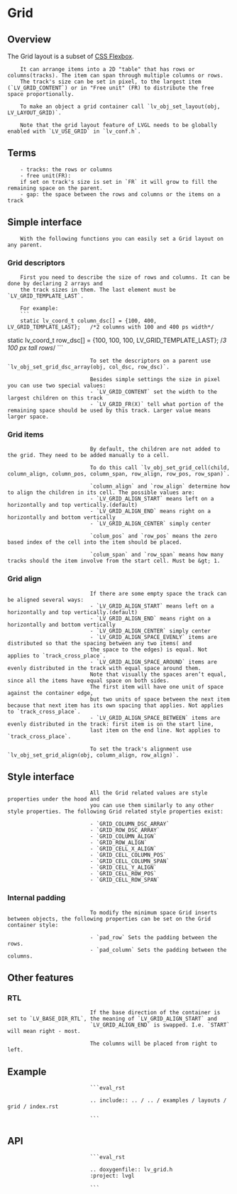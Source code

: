 
# Grid

## Overview

The Grid layout is a subset of [CSS Flexbox](https://css-tricks.com/snippets/css/complete-guide-grid/).

		It can arrange items into a 2D "table" that has rows or columns(tracks). The item can span through multiple columns or rows.
		The track's size can be set in pixel, to the largest item (`LV_GRID_CONTENT`) or in "Free unit" (FR) to distribute the free space proportionally.

		To make an object a grid container call `lv_obj_set_layout(obj, LV_LAYOUT_GRID)`.

		Note that the grid layout feature of LVGL needs to be globally enabled with `LV_USE_GRID` in `lv_conf.h`.

## Terms
		- tracks: the rows or columns
		- free unit(FR):
		if set on track's size is set in `FR` it will grow to fill the remaining space on the parent.
		- gap: the space between the rows and columns or the items on a track

## Simple interface

		With the following functions you can easily set a Grid layout on any parent.

### Grid descriptors

		First you need to describe the size of rows and columns. It can be done by declaring 2 arrays and
		the track sizes in them. The last element must be `LV_GRID_TEMPLATE_LAST`.

		For example:
		```
		static lv_coord_t column_dsc[] = {100, 400, LV_GRID_TEMPLATE_LAST};   /*2 columns with 100 and 400 ps width*/
static lv_coord_t row_dsc[] = {100, 100, 100, LV_GRID_TEMPLATE_LAST}; /*3 100 px tall rows*/
							  ```

							  To set the descriptors on a parent use `lv_obj_set_grid_dsc_array(obj, col_dsc, row_dsc)`.

							  Besides simple settings the size in pixel you can use two special values:
							  - `LV_GRID_CONTENT` set the width to the largest children on this track
							  - `LV_GRID_FR(X)` tell what portion of the remaining space should be used by this track. Larger value means larger space.

### Grid items
							  By default, the children are not added to the grid. They need to be added manually to a cell.

							  To do this call `lv_obj_set_grid_cell(child, column_align, column_pos, column_span, row_align, row_pos, row_span)`.

							  `column_align` and `row_align` determine how to align the children in its cell. The possible values are:
							  - `LV_GRID_ALIGN_START` means left on a horizontally and top vertically.(default)
							  - `LV_GRID_ALIGN_END` means right on a horizontally and bottom vertically
							  - `LV_GRID_ALIGN_CENTER` simply center

							  `colum_pos` and `row_pos` means the zero based index of the cell into the item should be placed.

							  `colum_span` and `row_span` means how many tracks should the item involve from the start cell. Must be &gt; 1.

### Grid align

							  If there are some empty space the track can be aligned several ways:
							  - `LV_GRID_ALIGN_START` means left on a horizontally and top vertically.(default)
							  - `LV_GRID_ALIGN_END` means right on a horizontally and bottom vertically
							  - `LV_GRID_ALIGN_CENTER` simply center
							  - `LV_GRID_ALIGN_SPACE_EVENLY` items are distributed so that the spacing between any two items( and
							  the space to the edges) is equal. Not applies to `track_cross_place`.
							  - `LV_GRID_ALIGN_SPACE_AROUND` items are evenly distributed in the track with equal space around them.
							  Note that visually the spaces aren’t equal, since all the items have equal space on both sides.
							  The first item will have one unit of space against the container edge,
							  but two units of space between the next item because that next item has its own spacing that applies. Not applies to `track_cross_place`.
							  - `LV_GRID_ALIGN_SPACE_BETWEEN` items are evenly distributed in the track: first item is on the start line,
							  last item on the end line. Not applies to `track_cross_place`.

							  To set the track's alignment use `lv_obj_set_grid_align(obj, column_align, row_align)`.

## Style interface

							  All the Grid related values are style properties under the hood and
							  you can use them similarly to any other style properties. The following Grid related style properties exist:

							  - `GRID_COLUMN_DSC_ARRAY`
							  - `GRID_ROW_DSC_ARRAY`
							  - `GRID_COLUMN_ALIGN`
							  - `GRID_ROW_ALIGN`
							  - `GRID_CELL_X_ALIGN`
							  - `GRID_CELL_COLUMN_POS`
							  - `GRID_CELL_COLUMN_SPAN`
							  - `GRID_CELL_Y_ALIGN`
							  - `GRID_CELL_ROW_POS`
							  - `GRID_CELL_ROW_SPAN`

### Internal padding

							  To modify the minimum space Grid inserts between objects, the following properties can be set on the Grid container style:

							  - `pad_row` Sets the padding between the rows.
							  - `pad_column` Sets the padding between the columns.

## Other features

### RTL
							  If the base direction of the container is set to `LV_BASE_DIR_RTL`, the meaning of `LV_GRID_ALIGN_START` and
							  `LV_GRID_ALIGN_END` is swapped. I.e. `START` will mean right - most.

							  The columns will be placed from right to left.


## Example

							  ```eval_rst

							  .. include:: .. / .. / examples / layouts / grid / index.rst

							  ```

## API

							  ```eval_rst

							  .. doxygenfile:: lv_grid.h
							  :project: lvgl

							  ```
